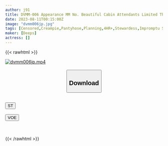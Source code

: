 ```yaml
---
author: j91
title: DVMM-006 Appearance MM No. Beautiful Cabin Attendants Limited The Magic Mirror Win 1 Million Yen! Immediately Saddle If You Lose! Baseball Fist Against Airline Creampies! Consecutive Vaginal Cum Shot With A Big Penis Pursuit Piston That Will Not Stop No Matter How Many Times It Goes To Takamine's CA Oma!
date: 2023-08-11T00:15:00Z
image: "dvmm006jp.jpg"
tags: [Censored,Creampie,Pantyhose,Planning,4HR+,Stewardess,Impromptu Sex,Huge Cock	 ]
maker: [Deeps]
actress: []
---
```



{{< rawhtml >}}

<div class="video" data-videoid="WwPoWy6MldFbba1">
    <a href="javascript:;">
        <img src="https://my.j91.asia/posts/dvmm006jp/dvmm006jp.jpg" width="WIDTH" height="HEIGHT" alt="dvmm006jp.mp4" loading="lazy">
    </a>
</div>

<script type="text/javascript" src="https://j91.asia/asset/on-demand-st.js"></script>

<br>
  <link rel="stylesheet" href="https://j91.asia/asset/bs5.css">
  
  <center>
  <button class="btn btn-primary" type="button" data-bs-toggle="collapse" data-bs-target=".multi-collapse" aria-expanded="false" aria-controls="multiCollapseExample1 multiCollapseExample2"><h2>Download</h2></button></center>
</p>
<div class="row">
  <div class="col">
    <div class="collapse multi-collapse" id="multiCollapseExample1">
      <div class="card card-body">
	      	      <br>
<div class="buttons">  
<a href="https://streamtape.to/v/WwPoWy6MldFbba1"><button class="btn-hover color-3"><i class="fa fa-download"></i> ST</button></a></div>
    </div>
  </div>
</div>
  <div class="col">
    <div class="collapse multi-collapse" id="multiCollapseExample2">
      <div class="card card-body">
	      <br>
<div class="buttons">
    <a href="https://voe.sx/atkagson0jzw"><button class="btn-hover color-9"><i class="fa fa-download"></i> VOE</button></a></div>
<br><br>
      </div>
    </div>
  </div>
</div>

{{< /rawhtml >}}